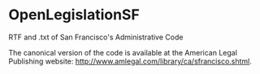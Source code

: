 OpenLegislationSF
=================

RTF and .txt of San Francisco's Administrative Code 

The canonical version of the code is available at the American Legal Publishing website: http://www.amlegal.com/library/ca/sfrancisco.shtml.
